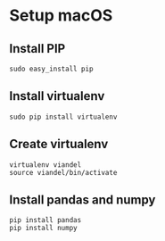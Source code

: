 # Setup macOS

## Install PIP

```
sudo easy_install pip
```

## Install virtualenv

```
sudo pip install virtualenv
```

## Create virtualenv

```
virtualenv viandel
source viandel/bin/activate
```

## Install pandas and numpy

```
pip install pandas
pip install numpy
```